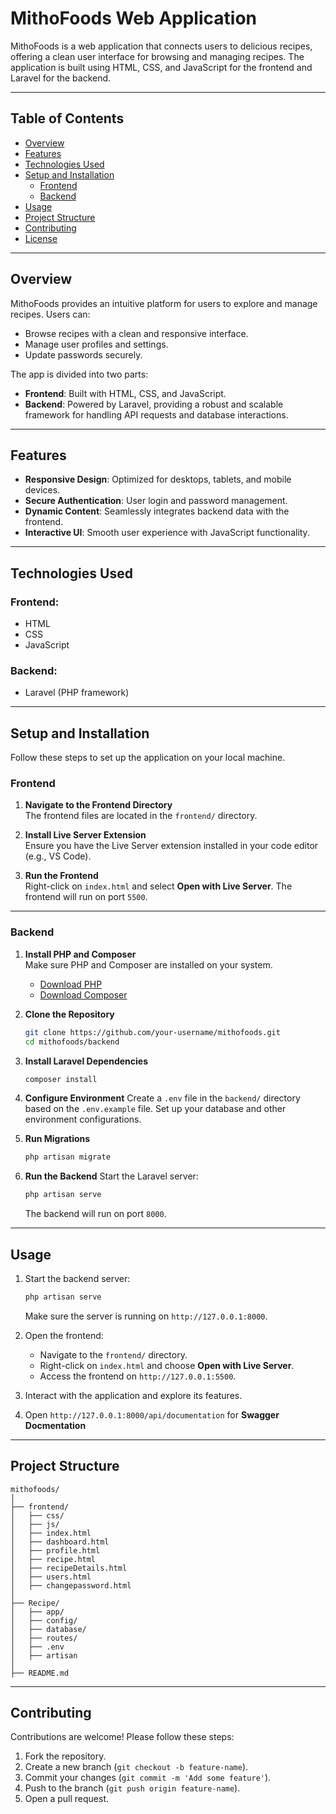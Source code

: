 # MithoFoods Web Application

MithoFoods is a web application that connects users to delicious recipes, offering a clean user interface for browsing and managing recipes. The application is built using HTML, CSS, and JavaScript for the frontend and Laravel for the backend.

---

## Table of Contents

- [Overview](#overview)
- [Features](#features)
- [Technologies Used](#technologies-used)
- [Setup and Installation](#setup-and-installation)
  - [Frontend](#frontend)
  - [Backend](#backend)
- [Usage](#usage)
- [Project Structure](#project-structure)
- [Contributing](#contributing)
- [License](#license)

---

## Overview

MithoFoods provides an intuitive platform for users to explore and manage recipes. Users can:

- Browse recipes with a clean and responsive interface.
- Manage user profiles and settings.
- Update passwords securely.

The app is divided into two parts:

- **Frontend**: Built with HTML, CSS, and JavaScript.
- **Backend**: Powered by Laravel, providing a robust and scalable framework for handling API requests and database interactions.

---

## Features

- **Responsive Design**: Optimized for desktops, tablets, and mobile devices.
- **Secure Authentication**: User login and password management.
- **Dynamic Content**: Seamlessly integrates backend data with the frontend.
- **Interactive UI**: Smooth user experience with JavaScript functionality.

---

## Technologies Used

### Frontend:

- HTML
- CSS
- JavaScript

### Backend:

- Laravel (PHP framework)

---

## Setup and Installation

Follow these steps to set up the application on your local machine.

### Frontend

1. **Navigate to the Frontend Directory**  
   The frontend files are located in the `frontend/` directory.

2. **Install Live Server Extension**  
   Ensure you have the Live Server extension installed in your code editor (e.g., VS Code).

3. **Run the Frontend**  
   Right-click on `index.html` and select **Open with Live Server**. The frontend will run on port `5500`.

---

### Backend

1. **Install PHP and Composer**  
   Make sure PHP and Composer are installed on your system.

   - [Download PHP](https://www.php.net/downloads)
   - [Download Composer](https://getcomposer.org/download/)

2. **Clone the Repository**

   ```bash
   git clone https://github.com/your-username/mithofoods.git
   cd mithofoods/backend
   ```

3. **Install Laravel Dependencies**

   ```bash
   composer install
   ```

4. **Configure Environment**
   Create a `.env` file in the `backend/` directory based on the `.env.example` file. Set up your database and other environment configurations.

5. **Run Migrations**

   ```bash
   php artisan migrate
   ```

6. **Run the Backend**
   Start the Laravel server:
   ```bash
   php artisan serve
   ```
   The backend will run on port `8000`.

---

## Usage

1. Start the backend server:

   ```bash
   php artisan serve
   ```

   Make sure the server is running on `http://127.0.0.1:8000`.

2. Open the frontend:

   - Navigate to the `frontend/` directory.
   - Right-click on `index.html` and choose **Open with Live Server**.
   - Access the frontend on `http://127.0.0.1:5500`.

3. Interact with the application and explore its features.

4. Open `http://127.0.0.1:8000/api/documentation` for **Swagger Docmentation**

---

## Project Structure

```
mithofoods/
│
├── frontend/
│   ├── css/
│   ├── js/
│   ├── index.html
│   ├── dashboard.html
│   ├── profile.html
│   ├── recipe.html
│   ├── recipeDetails.html
│   ├── users.html
│   ├── changepassword.html
│
├── Recipe/
│   ├── app/
│   ├── config/
│   ├── database/
│   ├── routes/
│   ├── .env
│   ├── artisan
│
├── README.md
```

---

## Contributing

Contributions are welcome! Please follow these steps:

1. Fork the repository.
2. Create a new branch (`git checkout -b feature-name`).
3. Commit your changes (`git commit -m 'Add some feature'`).
4. Push to the branch (`git push origin feature-name`).
5. Open a pull request.
